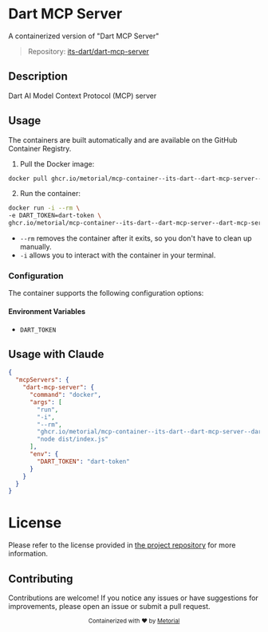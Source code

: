 
# Dart MCP Server

A containerized version of "Dart MCP Server"

> Repository: [its-dart/dart-mcp-server](https://github.com/its-dart/dart-mcp-server)

## Description

Dart AI Model Context Protocol (MCP) server


## Usage

The containers are built automatically and are available on the GitHub Container Registry.

1. Pull the Docker image:

```bash
docker pull ghcr.io/metorial/mcp-container--its-dart--dart-mcp-server--dart-mcp-server
```

2. Run the container:

```bash
docker run -i --rm \ 
-e DART_TOKEN=dart-token \
ghcr.io/metorial/mcp-container--its-dart--dart-mcp-server--dart-mcp-server  "node dist/index.js"
```

- `--rm` removes the container after it exits, so you don't have to clean up manually.
- `-i` allows you to interact with the container in your terminal.



### Configuration

The container supports the following configuration options:




#### Environment Variables

- `DART_TOKEN`




## Usage with Claude

```json
{
  "mcpServers": {
    "dart-mcp-server": {
      "command": "docker",
      "args": [
        "run",
        "-i",
        "--rm",
        "ghcr.io/metorial/mcp-container--its-dart--dart-mcp-server--dart-mcp-server",
        "node dist/index.js"
      ],
      "env": {
        "DART_TOKEN": "dart-token"
      }
    }
  }
}
```

# License

Please refer to the license provided in [the project repository](https://github.com/its-dart/dart-mcp-server) for more information.

## Contributing

Contributions are welcome! If you notice any issues or have suggestions for improvements, please open an issue or submit a pull request.

<div align="center">
  <sub>Containerized with ❤️ by <a href="https://metorial.com">Metorial</a></sub>
</div>
  